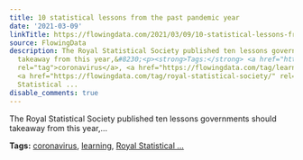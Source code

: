 ```yaml
---
title: 10 statistical lessons from the past pandemic year
date: '2021-03-09'
linkTitle: https://flowingdata.com/2021/03/09/10-statistical-lessons-from-the-past-pandemic-year/
source: FlowingData
description: The Royal Statistical Society published ten lessons governments should
  takeaway from this year,&#8230;<p><strong>Tags:</strong> <a href="https://flowingdata.com/tag/coronavirus/"
  rel="tag">coronavirus</a>, <a href="https://flowingdata.com/tag/learning/" rel="tag">learning</a>,
  <a href="https://flowingdata.com/tag/royal-statistical-society/" rel="tag">Royal
  Statistical ...
disable_comments: true
---
```

The Royal Statistical Society published ten lessons governments should takeaway from this year,&#8230;<p><strong>Tags:</strong> <a href="https://flowingdata.com/tag/coronavirus/" rel="tag">coronavirus</a>, <a href="https://flowingdata.com/tag/learning/" rel="tag">learning</a>, <a href="https://flowingdata.com/tag/royal-statistical-society/" rel="tag">Royal Statistical ...